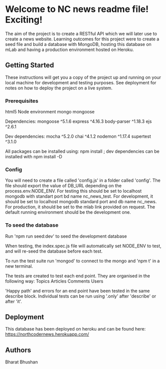 # Welcome to NC news readme file! Exciting!

The aim of the project is to create a RESTful API which we will later use to create a news website. Learning outcomes for this project were to create a seed file and build a database with MongoDB, hosting this database on mLab and having a production environment hosted on Heroku.

## Getting Started

These instructions will get you a copy of the project up and running on your local machine for development and testing purposes. See deployment for notes on how to deploy the project on a live system.

### Prerequisites

html5
Node environment
mongo
mongoose

Dependencies:
mongoose ^5.1.6
express ^4.16.3
body-parser ^1.18.3
ejs ^2.6.1

Dev dependencies:
mocha ^5.2.0
chai ^4.1.2
nodemon ^1.17.4
supertest ^3.1.0

All packages can be installed using: npm install <name of package>; dev dependencies can be installed with npm install -D <name of package>

### Config

You will need to create a file called 'config.js' in a folder called 'config'.
The file should export the value of DB_URL depending on the process.env.NODE_ENV. For testing this should be set to localhost mongodb with standart port bd name nc_news_test. For development, it should be set to localhost mongodb standard port and db name nc_news. For production, it should be set to the mlab link provided on request. The default running environment should be the development one.

### To seed the database

Run 'npm run seed:dev' to seed the development database



When testing, the index.spec.js file will automatically set NODE_ENV to test, and will re-seed the database before each test.

To run the test suite run 'mongod' to connect to the mongo and 'npm t' in a new terminal.

The tests are created to test each end point. They are organised in the following way:
Topics
Articles
Comments
Users

'Happy path' and errors for an end point have been tested in the same describe block.
Individual tests can be run using '.only' after 'describe' or after 'it'.

## Deployment

This database has been deployed on heroku and can be found here: https://northcodernews.herokuapp.com/

## Authors

Bharat Bhushan
